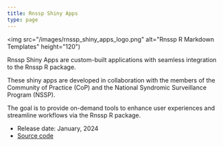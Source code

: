 ```yaml
---
title: Rnssp Shiny Apps
type: page
---
```


<img src="/images/rnssp_shiny_apps_logo.png" alt="Rnssp R Markdown Templates" height="120")

Rnssp Shiny Apps are custom-built applications with seamless integration to the Rnssp R package.

These shiny apps are developed in collaboration with the members of the Community of Practice (CoP) and the National Syndromic Surveillance Program (NSSP).

The goal is to provide on-demand tools to enhance user experiences and streamline workflows via the Rnssp R package.

* Release date: January, 2024
* [Source code](https://github.com/cdcgov/Rnssp-shiny-apps)

